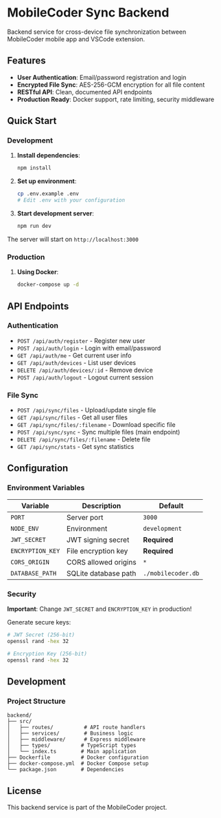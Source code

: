 # MobileCoder Sync Backend

Backend service for cross-device file synchronization between MobileCoder mobile app and VSCode extension.

## Features

- **User Authentication**: Email/password registration and login
- **Encrypted File Sync**: AES-256-GCM encryption for all file content
- **RESTful API**: Clean, documented API endpoints
- **Production Ready**: Docker support, rate limiting, security middleware

## Quick Start

### Development

1. **Install dependencies**:
   ```bash
   npm install
   ```

2. **Set up environment**:
   ```bash
   cp .env.example .env
   # Edit .env with your configuration
   ```

3. **Start development server**:
   ```bash
   npm run dev
   ```

The server will start on `http://localhost:3000`

### Production

1. **Using Docker**:
   ```bash
   docker-compose up -d
   ```

## API Endpoints

### Authentication
- `POST /api/auth/register` - Register new user
- `POST /api/auth/login` - Login with email/password
- `GET /api/auth/me` - Get current user info
- `GET /api/auth/devices` - List user devices
- `DELETE /api/auth/devices/:id` - Remove device
- `POST /api/auth/logout` - Logout current session

### File Sync
- `POST /api/sync/files` - Upload/update single file
- `GET /api/sync/files` - Get all user files
- `GET /api/sync/files/:filename` - Download specific file
- `POST /api/sync/sync` - Sync multiple files (main endpoint)
- `DELETE /api/sync/files/:filename` - Delete file
- `GET /api/sync/stats` - Get sync statistics

## Configuration

### Environment Variables

| Variable | Description | Default |
|----------|-------------|---------|
| `PORT` | Server port | `3000` |
| `NODE_ENV` | Environment | `development` |
| `JWT_SECRET` | JWT signing secret | **Required** |
| `ENCRYPTION_KEY` | File encryption key | **Required** |
| `CORS_ORIGIN` | CORS allowed origins | `*` |
| `DATABASE_PATH` | SQLite database path | `./mobilecoder.db` |

### Security

**Important**: Change `JWT_SECRET` and `ENCRYPTION_KEY` in production!

Generate secure keys:
```bash
# JWT Secret (256-bit)
openssl rand -hex 32

# Encryption Key (256-bit)
openssl rand -hex 32
```

## Development

### Project Structure

```
backend/
├── src/
│   ├── routes/          # API route handlers
│   ├── services/        # Business logic
│   ├── middleware/      # Express middleware
│   ├── types/          # TypeScript types
│   └── index.ts        # Main application
├── Dockerfile          # Docker configuration
├── docker-compose.yml  # Docker Compose setup
└── package.json        # Dependencies
```

## License

This backend service is part of the MobileCoder project.
